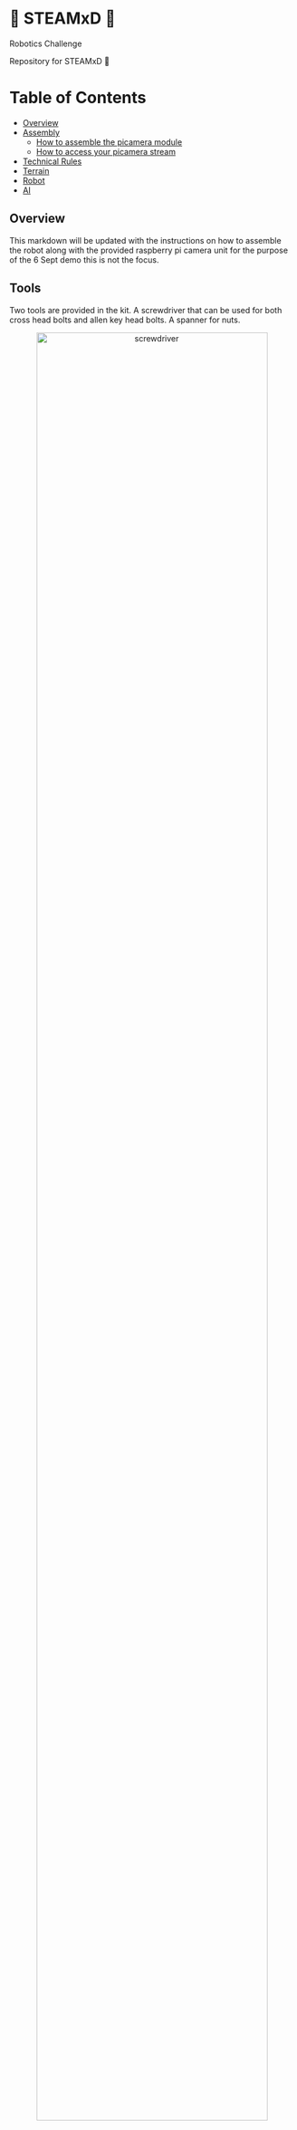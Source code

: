 # :robot: STEAMxD :robot:
Robotics Challenge

Repository for STEAMxD :robot:

# Table of Contents
* [Overview](#chapter1)
* [Assembly](#chapter2)
    * [How to assemble the picamera module](#chapter2-1)
    * [How to access your picamera stream](#chapter2-2)
* [Technical Rules](technical-rules.md)
* [Terrain](terrain.md)
* [Robot](robot.md)
* [AI](ai.md)


## Overview <a id="chapter1"></a>

This markdown will be updated with the instructions on how to assemble the robot along with the provided raspberry pi camera unit for the purpose of the 6 Sept demo this is not the focus.

## Tools

Two tools are provided in the kit. A screwdriver that can be used for both cross head bolts and allen key head bolts. A spanner for nuts. 

<p align="center">
    <img src="/.github/images/tools0001.jpg" width="90%" title='screwdriver' />
</p>

<p align="center">
    <font size="5">Screwdriver</font>
</p>

<p align="center">
    <img src="/.github/images/tools0002.jpg" width="90%" title='screwdriver' />
</p>

<p align="center">
    <font size="5">Spanner</font>
</p>

## Bolts, nuts and etc
<!--- remember to edit the image to the same size using paint using windows ---> 
<p align="center">
    <img src="/.github/images/bolt0001.jpg" width="20%" title='Insert' />
    &nbsp;&nbsp;&nbsp;&nbsp;&nbsp;&nbsp;
    <img src="/.github/images/bolt0002.jpg" width="20%" title='Spacer' />
    &nbsp;&nbsp;&nbsp;&nbsp;&nbsp;&nbsp;
    <img src="/.github/images/bolt0003.jpg" width="20%" title='Brass Spacer' />
</p>

<p align="center">
    <img src="/.github/images/bolt0004.jpg" width="20%" title='M2.5 x 12mm' />
    &nbsp;&nbsp;&nbsp;&nbsp;&nbsp;&nbsp;
    <img src="/.github/images/bolt0005.jpg" width="20%" title='M4 x 8mm' />
    &nbsp;&nbsp;&nbsp;&nbsp;&nbsp;&nbsp;
    <img src="/.github/images/bolt0006.jpg" width="20%" title='M4 x 10mm' />
</p>

<p align="center">
    <img src="/.github/images/bolt0007.jpg" width="20%" title='M4 x 14mm' />
    &nbsp;&nbsp;&nbsp;&nbsp;&nbsp;&nbsp;
    <img src="/.github/images/bolt0008.jpg" width="20%" title='M4 x 25mm' />
</p>

<p align="center">
    <img src="/.github/images/bolt0009.jpg" width="20%" title='M4 Nut Flat' />
    &nbsp;&nbsp;&nbsp;&nbsp;&nbsp;&nbsp;
    <img src="/.github/images/bolt0010.jpg" width="20%" title='M4 Nut w/ext' />
</p>

## Assembly <a id="chapter2"></a>

Follow the instructions of the mBot instruction set from page 19 onwards. After reaching step 15 (page 23) please proceed to skip step 16 and step 17 and complete step 18. Once step 18 is completed please proceed to the next section on [How to assemble the picamera module](#chapter2-1)

### Assembly of mBot ranger and camera module

<p align="center">
    <img src="/.github/images/ranger0001.jpg" width="90%" title='step 1-3' />
</p>

<p align="center">
    <img src="/.github/images/ranger0002.jpg" width="90%" title='step 4-7' />
</p>

<p align="center">
    <img src="/.github/images/ranger0003.jpg" width="90%" title='step 8-11' />
</p>

<p align="center">
    <font size="5">For steps 9 and 10 please replace with the 3D printed battery holder and the provided battery powerbank</font>
</p>

<p align="center">
    <img src="/.github/images/ranger0003-01.jpg" width="35%" title='3D printed battery holder' />
    &nbsp;&nbsp;&nbsp;&nbsp;&nbsp;&nbsp;
    <img src="/.github/images/ranger0003-02.jpg" width="35%" title='Battery powerbank' />
</p>

<p align="center">
    <img src="/.github/images/ranger0004.jpg" width="90%" title='step 12-15' />
</p>

<p align="center">
    <img src="/.github/images/ranger0005.jpg" width="90%" title='step 16-18' />
</p>

<p align="center">
    <img src="/.github/images/ranger0006.jpg" width="90%" title='step 4' />
</p>

<!--- 
To be updated with instructions on how to assemble the esp32cam to the mBot 

When ESP32Cam is powered on, wait for 10-15sec then access the image via the link in [How to access your camera stream](#chapter2-2)

--->



<!---

### How to assemble the picamera module  <a id="chapter2-1"></a>

<p align="center">
    <b>Step 1</b>: Attached the picamera housing to the robot frame
</p>

<p align="center">
    <img src="/.github/images/picam-step1.jpg" width="45%" title='step 1' />
</p>

<p align="center">
    <b>Step 2</b>: Once the picamera is attached to the frame, loop the ribbon cable and insert the ribbon cable into the raspberry pi 4. Follow the steps below to ensure that you've attached the ribbon cable correctly to the raspberry pi 4.
</p>

<p align="center">
    <img src="/.github/images/picam-step2.jpg" width="45%" title='step 2' />
</p>

<p align="center">
    <img src="/.github/images/picam-step3.jpg" width="45%" title='step 3' />
</p>

<p align="center">
    <img src="/.github/images/picam-step4.jpg" width="45%" title='step 4' />
</p>

<p align="center">
    <img src="/.github/images/picam-step5.jpg" width="45%" title='step 5' />
</p>

<p align="center">
    <img src="/.github/images/picam-step6.jpg" width="45%" title='step 6' />
</p>

<p align="center">
    <b>Step 3</b>: Place the raspberry pi 4 into the holder and proceed to mBot instruction set step 16 (page 24)
</p>

<p align="center">
    <img src="/.github/images/picam-step7.jpg" width="45%" title='step 7' />
</p>

<p align="center">
    <b>Step 4</b>: Secure the housing to the robot frame 
</p>

<p align="center">
    <img src="/.github/images/picam-step8.jpg" width="45%" title='step 8' />
</p>

<p align="center">
    <b>Step 5</b>: Place the provided powerbank and power on your raspberry pi 4
</p>

<p align="center">
    <img src="/.github/images/picam-step9.jpg" width="45%" title='step 9' />
</p>

--->

### How to access your camera stream <a id="chapter2-2"></a>

Group 21 (camera1) - [link](http://10.21.135.99:9000) \
Group 22 (camera2) - [link](http://10.21.140.11:9000) \
Group 23 (camera3) - [link]() \
Group 24 (camera4) - [link]() \
Group 25 (camera5) - [link]() \
Group 26 (camera6) - [link]() \
Group 27 (camera7) - [link]() \
Group 28 (camera8) - [link]() \
Group 29 (camera9) - [link]()